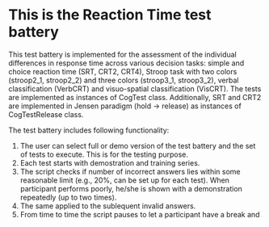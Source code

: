 # This is the Reaction Time test battery

This test battery is implemented for the assessment of the individual differences in response time 
across various decision tasks: simple and choice reaction time (SRT, CRT2, CRT4), 
Stroop task with two colors (stroop2_1, stroop2_2) and three colors (stroop3_1, stroop3_2), verbal classification (VerbCRT)
and visuo-spatial classification (VisCRT). The tests are implemented as instances of CogTest class.
Additionally, SRT and CRT2 are implemented in Jensen paradigm (hold -> release) as instances of CogTestRelease class.

The test battery includes following functionality:
1. The user can select full or demo version of the test battery and the set of tests to execute. 
This is for the testing purpose.
2. Each test starts with demostration and training series.
3. The script checks if number of incorrect answers lies within some reasonable limit (e.g., 20%, can be set up for each test).
When participant performs poorly, he/she is shown with a demonstration repeatedly (up to two times).
4. The same applied to the sublequent invalid answers.
5. From time to time the script pauses to let a participant have a break and 

